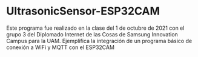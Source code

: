 # UltrasonicSensor-ESP32CAM
Este programa fue realizado en la clase del 1 de octubre de 2021 con el grupo 3 del Diplomado Internet de las Cosas de Samsung Innovation Campus para la UAM. Ejemplifica la integración de un programa básico de conexión a WiFi y MQTT con el ESP32CAM 

